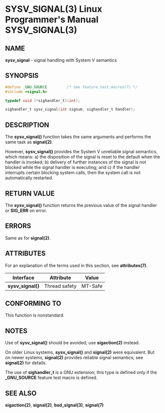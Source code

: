 # SYSV_SIGNAL(3) Linux Programmer's Manual SYSV_SIGNAL(3)

## NAME

**sysv_signal** - signal handling with System V semantics

## SYNOPSIS

```c
#define _GNU_SOURCE         /* See feature_test_macros(7) */
#include <signal.h>

typedef void (*sighandler_t)(int);

sighandler_t sysv_signal(int signum, sighandler_t handler);
```

## DESCRIPTION

The **sysv_signal()** function takes the same arguments and performs the same task as **signal(2)**.

However, **sysv_signal()** provides the System V unreliable signal semantics, which means:
a) the disposition of the signal is reset to the default when the handler is invoked;
b) delivery of further instances of the signal is not blocked while the signal handler is executing; and
c) if the handler interrupts certain blocking system calls, then the system call is not automatically restarted.

## RETURN VALUE

The **sysv_signal()** function returns the previous value of the signal handler or **SIG_ERR** on error.

## ERRORS

Same as for **signal(2)**.

## ATTRIBUTES

For an explanation of the terms used in this section, see **attributes(7)**.

| Interface    | Attribute     | Value     |
|--------------|---------------|-----------|
| **sysv_signal()** | Thread safety | MT-Safe   |

## CONFORMING TO

This function is nonstandard.

## NOTES

Use of **sysv_signal()** should be avoided; use **sigaction(2)** instead.

On older Linux systems, **sysv_signal()** and **signal(2)** were equivalent. But on newer systems, **signal(2)** provides reliable signal semantics; see **signal(2)** for details.

The use of **sighandler_t** is a GNU extension; this type is defined only if the **_GNU_SOURCE** feature test macro is defined.

## SEE ALSO

**sigaction(2)**, **signal(2)**, **bsd_signal(3)**, **signal(7)**
